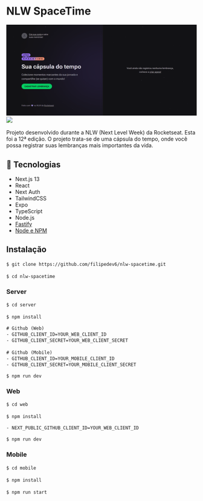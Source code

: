 # NLW SpaceTime


<img src="./assets/GIF/DESKTOP.gif" style="width: 800px" />
<img src="./assets/GIF/MOBILE.gif" style="width: 300px" />


Projeto desenvolvido durante a NLW (Next Level Week) da Rocketseat. Esta foi a 12ª edição. O projeto trata-se de uma cápsula do tempo, onde você possa registrar suas lembranças mais importantes da vida.

## 🚀 Tecnologias

- Next.js 13
- React
- Next Auth
- TailwindCSS
- Expo 
- TypeScript
- Node.js
- [Fastify](https://www.fastify.io/)
- [Node e NPM](https://nodejs.org/)

## Instalação


```terminal
$ git clone https://github.com/filipedev6/nlw-spacetime.git

$ cd nlw-spacetime
```

### Server
```terminal
$ cd server

$ npm install
```

```terminal
# Github (Web)
- GITHUB_CLIENT_ID=YOUR_WEB_CLIENT_ID
- GITHUB_CLIENT_SECRET=YOUR_WEB_CLIENT_SECRET

# Github (Mobile)
- GITHUB_CLIENT_ID=YOUR_MOBILE_CLIENT_ID
- GITHUB_CLIENT_SECRET=YOUR_MOBILE_CLIENT_SECRET
```

```terminal
$ npm run dev
```

### Web
```terminal
$ cd web

$ npm install
```

```terminal
- NEXT_PUBLIC_GITHUB_CLIENT_ID=YOUR_WEB_CLIENT_ID
```

```terminal
$ npm run dev
```

### Mobile
```terminal
$ cd mobile

$ npm install

$ npm run start
```

